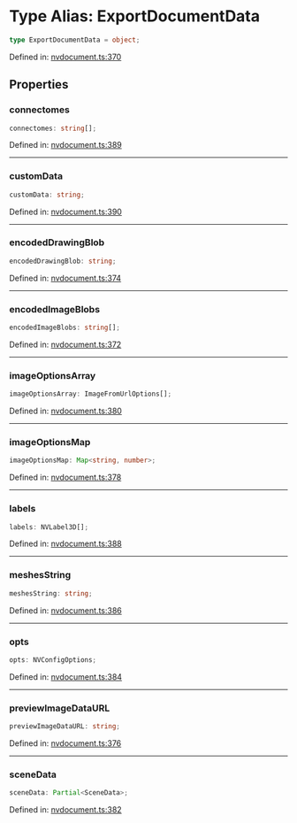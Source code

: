 # Type Alias: ExportDocumentData

```ts
type ExportDocumentData = object;
```

Defined in: [nvdocument.ts:370](https://github.com/niivue/niivue/blob/main/packages/niivue/src/nvdocument.ts#L370)

## Properties

### connectomes

```ts
connectomes: string[];
```

Defined in: [nvdocument.ts:389](https://github.com/niivue/niivue/blob/main/packages/niivue/src/nvdocument.ts#L389)

---

### customData

```ts
customData: string;
```

Defined in: [nvdocument.ts:390](https://github.com/niivue/niivue/blob/main/packages/niivue/src/nvdocument.ts#L390)

---

### encodedDrawingBlob

```ts
encodedDrawingBlob: string;
```

Defined in: [nvdocument.ts:374](https://github.com/niivue/niivue/blob/main/packages/niivue/src/nvdocument.ts#L374)

---

### encodedImageBlobs

```ts
encodedImageBlobs: string[];
```

Defined in: [nvdocument.ts:372](https://github.com/niivue/niivue/blob/main/packages/niivue/src/nvdocument.ts#L372)

---

### imageOptionsArray

```ts
imageOptionsArray: ImageFromUrlOptions[];
```

Defined in: [nvdocument.ts:380](https://github.com/niivue/niivue/blob/main/packages/niivue/src/nvdocument.ts#L380)

---

### imageOptionsMap

```ts
imageOptionsMap: Map<string, number>;
```

Defined in: [nvdocument.ts:378](https://github.com/niivue/niivue/blob/main/packages/niivue/src/nvdocument.ts#L378)

---

### labels

```ts
labels: NVLabel3D[];
```

Defined in: [nvdocument.ts:388](https://github.com/niivue/niivue/blob/main/packages/niivue/src/nvdocument.ts#L388)

---

### meshesString

```ts
meshesString: string;
```

Defined in: [nvdocument.ts:386](https://github.com/niivue/niivue/blob/main/packages/niivue/src/nvdocument.ts#L386)

---

### opts

```ts
opts: NVConfigOptions;
```

Defined in: [nvdocument.ts:384](https://github.com/niivue/niivue/blob/main/packages/niivue/src/nvdocument.ts#L384)

---

### previewImageDataURL

```ts
previewImageDataURL: string;
```

Defined in: [nvdocument.ts:376](https://github.com/niivue/niivue/blob/main/packages/niivue/src/nvdocument.ts#L376)

---

### sceneData

```ts
sceneData: Partial<SceneData>;
```

Defined in: [nvdocument.ts:382](https://github.com/niivue/niivue/blob/main/packages/niivue/src/nvdocument.ts#L382)
